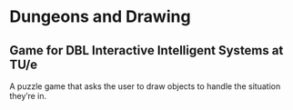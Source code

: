 # Dungeons and Drawing
## Game for DBL Interactive Intelligent Systems at TU/e
A puzzle game that asks the user to draw objects to handle the situation they’re in.
